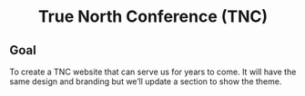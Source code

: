 <h1 align="center">True North Conference (TNC)</h1>

## Goal

To create a TNC website that can serve us for years to come. It will have the same design and branding but we’ll update a section to show the theme.
